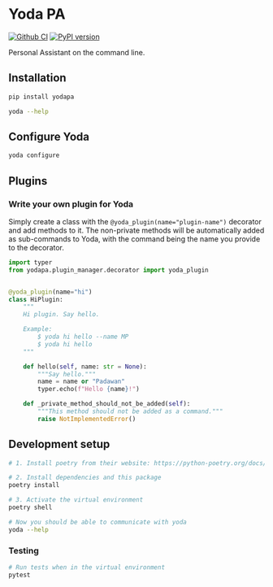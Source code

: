 # Yoda PA

[![Github CI](https://github.com/yoda-pa/yoda/actions/workflows/ci.yml/badge.svg)](https://github.com/yoda-pa/yoda/actions/workflows/ci.yml)
[![PyPI version](https://badge.fury.io/py/yodapa.svg)](https://badge.fury.io/py/yodapa)

Personal Assistant on the command line.

## Installation

```bash
pip install yodapa

yoda --help
```

## Configure Yoda

```bash
yoda configure
```

## Plugins

### Write your own plugin for Yoda

Simply create a class with the `@yoda_plugin(name="plugin-name")` decorator and add methods to it. The non-private
methods will be automatically added as sub-commands to Yoda, with the command being the name you provide to the
decorator.

```python
import typer
from yodapa.plugin_manager.decorator import yoda_plugin


@yoda_plugin(name="hi")
class HiPlugin:
    """
    Hi plugin. Say hello.

    Example:
        $ yoda hi hello --name MP
        $ yoda hi hello
    """

    def hello(self, name: str = None):
        """Say hello."""
        name = name or "Padawan"
        typer.echo(f"Hello {name}!")

    def _private_method_should_not_be_added(self):
        """This method should not be added as a command."""
        raise NotImplementedError()
```

## Development setup

```bash
# 1. Install poetry from their website: https://python-poetry.org/docs/#installation

# 2. Install dependencies and this package
poetry install

# 3. Activate the virtual environment
poetry shell

# Now you should be able to communicate with yoda
yoda --help
```

### Testing

```bash
# Run tests when in the virtual environment
pytest
```
